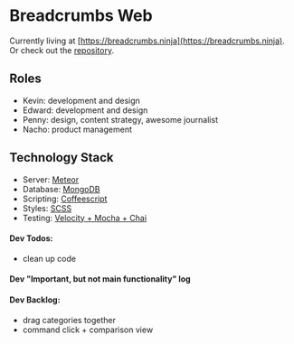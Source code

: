 Breadcrumbs Web
=========
Currently living at [https://breadcrumbs.ninja](https://breadcrumbs.ninja). Or check out the [repository](https://github.com/nuvention-web/breadcrumbs).

## Roles
 * Kevin: development and design
 * Edward: development and design
 * Penny: design, content strategy, awesome journalist
 * Nacho: product management

## Technology Stack

 * Server: [Meteor](https://meteor.com)
 * Database: [MongoDB](https://mongodb.com)
 * Scripting: [Coffeescript](http://coffeescript.org)
 * Styles: [SCSS](http://sass-lang.com)
 * Testing: [Velocity + Mocha + Chai](http://velocity.meteor.com)

<!-- ## Admin Interface
To access the list of captured emails, navigate to our [admin portal](https://breadcrumbs.meteor.com/login) and log in. -->

#### Dev Todos:
 * clean up code

#### Dev "Important, but not main functionality" log

#### Dev Backlog:
 * drag categories together
 * command click + comparison view